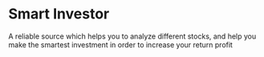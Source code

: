 # Smart Investor
A reliable source which helps you to analyze different stocks, and help you make the smartest investment in order to increase your return profit
